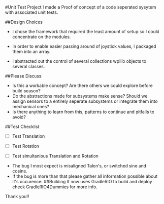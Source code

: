 #Unit Test Project
I made a Proof of concept of a code seperated sysytem with associated unit tests.

##Design Choices
- I chose the framework that required the least amount of setup so I could concentrate on the modules.

- In order to enable easier passing around of joystick values, I packaged them into an array.

- I abstracted out the control of several collections wpilib objects to several classes.

##Please Discuss
- Is this a workable concept? Are there others we could explore before build season?
- Do the abstractions made for subsystems make sense? Should we assign sensors to a entirely seperate subsystems or integrate them into mechanical ones?
- Is there anything to learn from this, patterns to continue and pitfalls to avoid?

##Test Checklist
- [ ] Test Translation

- [ ] Test Rotation

- [ ] Test simultanious Translation and Rotation

- The bug I most expect is misaligned Talon's, or switched sine and cosine.
- If the bug is more than that please gather all information possible about it's occurence.
##Building
It now uses GradleRIO to build and deploy check GradleRIO4Dummies for more  info.

Thank you!!
